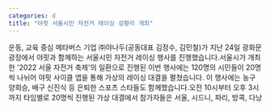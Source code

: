 ```yaml
---
categories: d
title: "야핏 서울시민 자전거 레이싱 성황리 개최"
---
```

운동, 교육 중심 메타버스 기업 ㈜야나두(공동대표 김정수, 김민철)가 지난 24일 광화문광장에서 야핏과 함께하는 서울시민 자전거 레이싱 행사를 진행했습니다.서울시가 개최한 &#39;2022 서울 자전거 축제&#39;의 일환으로 진행된 이번 행사에는 120명의 시민들이 20명씩 나뉘어 야핏 사이클 앱을 통해 가상의 레이싱 대결을 펼쳤습니다. 이 행사에는 농구 양희승, 배구 신진식 등 은퇴한 스포츠 스타들도 함께했습니다.오전 10시부터 오후 3시까지 타임별로 20명씩 진행된 가상 대결에서 참가자들은 서울, 시드니, 파리, 방콕, 다낭